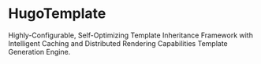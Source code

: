 # HugoTemplate
Highly-Configurable, Self-Optimizing Template Inheritance Framework with Intelligent Caching and Distributed Rendering Capabilities Template Generation Engine.
